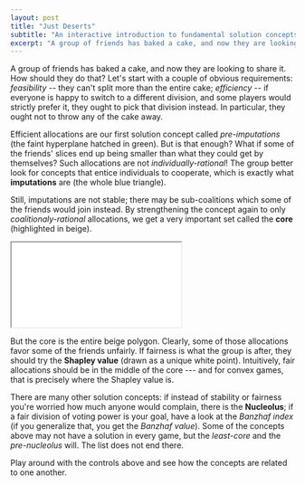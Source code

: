 ```yaml
---
layout: post
title: "Just Deserts"
subtitle: "An interactive introduction to fundamental solution concepts in coalitional game theory."
excerpt: "A group of friends has baked a cake, and now they are looking to share it. How should they do that?"
---
```


A group of friends has baked a cake, and now they are looking to share it. How should they do that? Let's start with a couple of obvious requirements: *feasibility* -- they can't split more than the entire cake; *efficiency* -- if everyone is happy to switch to a different division, and some players would strictly prefer it, they ought to pick that division instead. In particular, they ought not to throw any of the cake away.

Efficient allocations are our first solution concept called *pre-imputations* (the faint hyperplane hatched in green). But is that enough? What if some of the friends' slices end up being smaller than what they could get by themselves? Such allocations are not *individually-rational*! The group better look for concepts that entice individuals to cooperate, which is exactly what **imputations** are (the whole blue triangle).

Still, imputations are not stable; there may be sub-coalitions which some of the friends would join instead. By strengthening the concept again to only *coalitionaly-rational* allocations, we get a very important set called the **core** (highlighted in beige).

<iframe src="{{ '/assets/code/fair-share.html' | relative_url }}"></iframe>

But the core is the entire beige polygon. Clearly, some of those allocations favor some of the friends unfairly. If fairness is what the group is after, they should try the **Shapley value** (drawn as a unique white point). Intuitively, fair allocations should be in the middle of the core --- and for convex games, that is precisely where the Shapley value is.

There are many other solution concepts: if instead of stability or fairness you're worried how much anyone would complain, there is the **Nucleolus**; if a fair division of voting power is your goal, have a look at the *Banzhaf index* (if you generalize that, you get the *Banzhaf value*). Some of the concepts above may not have a solution in every game, but the *least-core* and the *pre-nucleolus* will. The list does not end there.

Play around with the controls above and see how the concepts are related to one another.